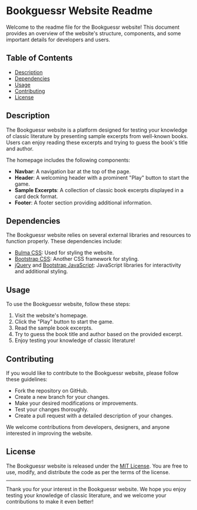 # Bookguessr Website Readme

Welcome to the readme file for the Bookguessr website! This document provides an overview of the website's structure, components, and some important details for developers and users.

## Table of Contents
- [Description](#description)
- [Dependencies](#dependencies)
- [Usage](#usage)
- [Contributing](#contributing)
- [License](#license)

## Description
The Bookguessr website is a platform designed for testing your knowledge of classic literature by presenting sample excerpts from well-known books. Users can enjoy reading these excerpts and trying to guess the book's title and author.

The homepage includes the following components:
- **Navbar**: A navigation bar at the top of the page.
- **Header**: A welcoming header with a prominent "Play" button to start the game.
- **Sample Excerpts**: A collection of classic book excerpts displayed in a card deck format.
- **Footer**: A footer section providing additional information.

## Dependencies
The Bookguessr website relies on several external libraries and resources to function properly. These dependencies include:
- [Bulma CSS](https://cdn.jsdelivr.net/npm/bulma@0.9.3/css/bulma.min.css): Used for styling the website.
- [Bootstrap CSS](https://maxcdn.bootstrapcdn.com/bootstrap/4.5.2/css/bootstrap.min.css): Another CSS framework for styling.
- [jQuery](https://code.jquery.com/jquery-3.6.0.min.js) and [Bootstrap JavaScript](https://maxcdn.bootstrapcdn.com/bootstrap/4.5.2/js/bootstrap.min.js): JavaScript libraries for interactivity and additional styling.

## Usage
To use the Bookguessr website, follow these steps:
1. Visit the website's homepage.
2. Click the "Play" button to start the game.
3. Read the sample book excerpts.
4. Try to guess the book title and author based on the provided excerpt.
5. Enjoy testing your knowledge of classic literature!

## Contributing
If you would like to contribute to the Bookguessr website, please follow these guidelines:
- Fork the repository on GitHub.
- Create a new branch for your changes.
- Make your desired modifications or improvements.
- Test your changes thoroughly.
- Create a pull request with a detailed description of your changes.

We welcome contributions from developers, designers, and anyone interested in improving the website.

## License
The Bookguessr website is released under the [MIT License](LICENSE). You are free to use, modify, and distribute the code as per the terms of the license.

---

Thank you for your interest in the Bookguessr website. We hope you enjoy testing your knowledge of classic literature, and we welcome your contributions to make it even better!
